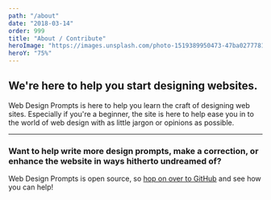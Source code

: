 ```yaml
---
path: "/about"
date: "2018-03-14"
order: 999
title: "About / Contribute"
heroImage: "https://images.unsplash.com/photo-1519389950473-47ba0277781c?ixlib=rb-0.3.5&s=708caef79505ee62d66b9e63f7b28abf&auto=format&fit=crop&w=1500&q=80"
heroY: "75%"
---
```


## We're here to help you start designing websites.

Web Design Prompts is here to help you learn the craft of designing web sites. Especially if you're a beginner, the site is here to help ease you in to the world of web design with as little jargon or opinions as possible.

----

### Want to help write more design prompts, make a correction, or enhance the website in ways hitherto undreamed of?

Web Design Prompts is open source, so [hop on over to GitHub](https://github.com/timothyjellison/webdesignprompts/issues) and see how you can help!
